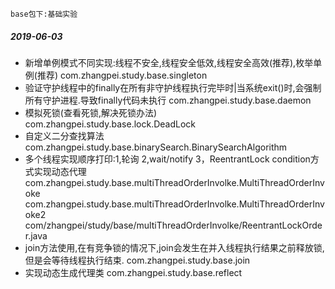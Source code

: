 ```
base包下:基础实验
```
##### 2019-06-03
* 新增单例模式不同实现:线程不安全,线程安全低效,线程安全高效(推荐),枚举单例(推荐)
com.zhangpei.study.base.singleton
* 验证守护线程中的finally在所有非守护线程执行完毕时|当系统exit()时,会强制所有守护进程.导致finally代码未执行
com.zhangpei.study.base.daemon
* 模拟死锁(查看死锁,解决死锁办法)
com.zhangpei.study.base.lock.DeadLock
* 自定义二分查找算法
com.zhangpei.study.base.binarySearch.BinarySearchAlgorithm
* 多个线程实现顺序打印:1,轮询 2,wait/notify 3，ReentrantLock condition方式实现动态代理
com.zhangpei.study.base.multiThreadOrderInvolke.MultiThreadOrderInvoke
com.zhangpei.study.base.multiThreadOrderInvolke.MultiThreadOrderInvoke2
com/zhangpei/study/base/multiThreadOrderInvolke/ReentrantLockOrder.java
* join方法使用,在有竞争锁的情况下,join会发生在并入线程执行结果之前释放锁,但是会等待线程执行结束.
com.zhangpei.study.base.join
* 实现动态生成代理类
com.zhangpei.study.base.reflect